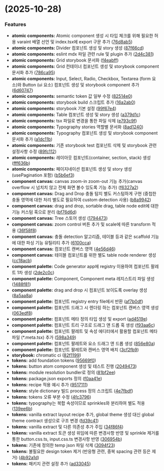 #  (2025-10-28)


### Features

* **atomic components:** Atomic component 생성 시 타입 체크를 위해 필요한 허용 varaint 배열 선언 및 index.tsx에 export 구문 추가 ([76d8ab5](https://github.com/Tessa1217/lowcode-generator/commit/76d8ab5bb1653b3f35d0b32dfd555c6577451633))
* **atomic components:** Divider 컴포넌트 생성 및 story 생성 ([87f66cd](https://github.com/Tessa1217/lowcode-generator/commit/87f66cdb45120cddea1c23fb88c60ca7b5569166))
* **atomic components:** eslint mdx 파일 관련 rule 및 plugin 추가 ([2d4c381](https://github.com/Tessa1217/lowcode-generator/commit/2d4c38133b5fed77551ee62f78f1eadba85b6eb5))
* **atomic components:** Grid storybook 문서화 ([f4eabff](https://github.com/Tessa1217/lowcode-generator/commit/f4eabff7b54f413d0c3e4b752c97e489a47b6d7f))
* **atomic components:** Grid 컨테이너 컴포넌트 생성 및 storybook component 문서화 추가 ([786ca95](https://github.com/Tessa1217/lowcode-generator/commit/786ca959abb30b4605a53c0f64d7e12d1aa1614e))
* **atomic components:** Input, Select, Radio, Checkbox, Textarea (form 요소)와 Button (ui 요소) 컴포넌트 생성 및 storybook component 추가 ([6d60747](https://github.com/Tessa1217/lowcode-generator/commit/6d6074797b2ec082926538208a95539192c91e27))
* **atomic components:** semantic token 값 일부 수정 ([82514e0](https://github.com/Tessa1217/lowcode-generator/commit/82514e0eb24e1fcf4fbe5c7fa53b257141861cb5))
* **atomic components:** storybook build 스크립트 추가 ([16a2ab0](https://github.com/Tessa1217/lowcode-generator/commit/16a2ab074af6c646498592de5574286f154ab484))
* **atomic components:** storybook 기본 설정 ([99f67e4](https://github.com/Tessa1217/lowcode-generator/commit/99f67e4d2217c1fba68e0be0586170cc4c57349e))
* **atomic components:** Table  컴포넌트 생성 및 story 생성 ([a379d1c](https://github.com/Tessa1217/lowcode-generator/commit/a379d1c4c8a4cd840586da58beb794803395446f))
* **atomic components:** tsx 파일로 변경을 통한 파일 삭제 ([e793c9f](https://github.com/Tessa1217/lowcode-generator/commit/e793c9f29ba588d22f678fd289032d5699aa81e4))
* **atomic components:** Typography stories 역할별 문서화 ([8ad1240](https://github.com/Tessa1217/lowcode-generator/commit/8ad124027146d32553ddc37bc2a6291553785e13))
* **atomic components:** Typography 컴포넌트 생성 및 storybook component 문서화 추가 ([a1dc11b](https://github.com/Tessa1217/lowcode-generator/commit/a1dc11ba1b203a362c1ff4706a79af26fc53f4bf))
* **atomic components:** 기존 storybook test 컴포넌트 삭제 및 storybook 관련 설정사항 수정 ([89fc112](https://github.com/Tessa1217/lowcode-generator/commit/89fc112a944212961e7ff131a2204a803e122d32))
* **atomic components:** 레이아웃 컴포넌트(container, section, stack) 생성 ([fff636b](https://github.com/Tessa1217/lowcode-generator/commit/fff636b772826566e0fa24a961ccc9fc02f3dcc2))
* **atomic components:** 페이지네이션 컴포넌트 생성 및 story 생성 (usePagination 포함) ([b5b6ef3](https://github.com/Tessa1217/lowcode-generator/commit/b5b6ef3ad77d16ebc02f1db4b9bd89147ccc009f))
* **component canvas:** canvas zoom-in zoom-out 기능 추가(canvas overflow 시 넘치치 않고 전체 화면 볼수 있도록 기능 추가) ([f6327a2](https://github.com/Tessa1217/lowcode-generator/commit/f6327a2f6c684664f35f1ed960e0dc059e860ee2))
* **component canvas:** Drag and Drop 충돌 탐지 별도 커스텀하게 구현 (중첩한 충돌 영역에 대한 처리 별도로 필요하여 custom detection 사용) ([b8a9942](https://github.com/Tessa1217/lowcode-generator/commit/b8a99425df04aeae1416eb6039c74110a2016a6a))
* **component canvas:** drag and drop, sortable drag, table node edit에 대한 기능 커스텀 훅으로 분리 ([bf76d6d](https://github.com/Tessa1217/lowcode-generator/commit/bf76d6d6aa760dd6e6ae8f8c17a0304840b449a0))
* **component canvas:** Tree 스토어 생성 ([1794473](https://github.com/Tessa1217/lowcode-generator/commit/1794473c3596f617e049f5a8f63ba02c2519e81a))
* **component canvas:** zoom control 버튼 추가 및 scale에 따른 transform 적용 ([36f58f8](https://github.com/Tessa1217/lowcode-generator/commit/36f58f864a84689b8401c45696a3294a1d36f474))
* **component canvas:** 충돌 detection 알고리즘, 테이블 등과 같은 scaffold 기능에 대한 파싱 기능 유틸리티 추가 ([6100cca](https://github.com/Tessa1217/lowcode-generator/commit/6100ccac6ebd216198a1fe4c079b5bbe18729440))
* **component canvas:** 컴포넌트 캔버스 영역 ([4e56d46](https://github.com/Tessa1217/lowcode-generator/commit/4e56d46c9be8294b64c9efbab7f86de4adc5ec8f))
* **component canvas:** 테이블 컴포넌트를 위한 별도 table node renderer 생성 ([cc18acb](https://github.com/Tessa1217/lowcode-generator/commit/cc18acbd0aa2e653ac376684d299cdb9da921f82))
* **component palette:** Code generator app에 registry 이용하여 컴포넌트 팔레트 1차 생성 ([2de2c0c](https://github.com/Tessa1217/lowcode-generator/commit/2de2c0c8a5c502ae5f04a6a3ead4b7b08df49984))
* **component palette:** Component, Component meta 레지스트리 파일 생성 ([1488f81](https://github.com/Tessa1217/lowcode-generator/commit/1488f81e483d583777a8c6c22e0cf7a561b10077))
* **component palette:** drag and drop 시 컴포넌트 보이도록 overlay 생성 ([8a5aa8a](https://github.com/Tessa1217/lowcode-generator/commit/8a5aa8a0f74b8cc8707a8fa1649859b8c277e91a))
* **component palette:** 컴포넌트 registry entry file에서 반환 ([af7b0df](https://github.com/Tessa1217/lowcode-generator/commit/af7b0df140ed535d4772519e4cd8da6a5c881d38))
* **component palette:** 컴포넌트 드래그 시 렌더링 하는 컴포넌트 캔버스 영역 생성 ([063edf8](https://github.com/Tessa1217/lowcode-generator/commit/063edf890dd7eb7d2b895fdfd4f4c754b7e29a6f))
* **component palette:** 컴포넌트 메타 정의 타입 생성 및 export ([ad4519e](https://github.com/Tessa1217/lowcode-generator/commit/ad4519ec62c51464aee87fb167019a25507e9a8d))
* **component palette:** 컴포넌트 트리 구조로 드래그 앤 드롭 훅 생성 ([f93aa6c](https://github.com/Tessa1217/lowcode-generator/commit/f93aa6c0979b4c0a24b8eb4c9536626516a97a79))
* **component palette:** 컴포넌트 팔레트 및 속성 에디터에서 활용할 컴포넌트 메타 파일 (*.meta.tsx) 추가 ([598a349](https://github.com/Tessa1217/lowcode-generator/commit/598a34920b1c961773109bb4af0d09f777118f1a))
* **component palette:** 컴포넌트 팔레트와 요소 드래그 앤 드롭 생성 ([856e80a](https://github.com/Tessa1217/lowcode-generator/commit/856e80a28069a5658fb0aeb4c282d4faf2d5fbc5))
* **component palette:** 컴포넌트 팔레트와 캔버스 영역 배치 ([3cf2fb9](https://github.com/Tessa1217/lowcode-generator/commit/3cf2fb9021270ab566d70fe450b2ed1d41846307))
* **storybook:** chromatic ci ([82f1199](https://github.com/Tessa1217/lowcode-generator/commit/82f11997757ad0e4d83a7fad8fd9c613cd723643))
* **tokens:** add foundation tokens ([95669f0](https://github.com/Tessa1217/lowcode-generator/commit/95669f0faef8d39fd9e13a331b41ce4346824edd))
* **tokens:** button atom component 생성 및 테스트 진행 ([2049473](https://github.com/Tessa1217/lowcode-generator/commit/20494737707e1edf03fbcca5c3c6ccd37d3ba9b9))
* **tokens:** module resolution bundler로 정의 ([81bf2ee](https://github.com/Tessa1217/lowcode-generator/commit/81bf2ee75a8b2a13855360769a9a3e969b422ea8))
* **tokens:** package.json exports 정의 ([f0aa41e](https://github.com/Tessa1217/lowcode-generator/commit/f0aa41e60e0ea8e1264b3fb1ebb408a8ff76686d))
* **tokens:** recipe 적용 예시 추가 ([9517111](https://github.com/Tessa1217/lowcode-generator/commit/95171114a834e059d42ad2622baddff23370ad85))
* **tokens:** style dictionary 빌드 process 정의 스크립트 ([4e7fbdf](https://github.com/Tessa1217/lowcode-generator/commit/4e7fbdf3d723040364252e6f87b4384df26481ba))
* **tokens:** tokens 오류 부분 수정 ([4fc3796](https://github.com/Tessa1217/lowcode-generator/commit/4fc3796b5daba4535a54f1f17a6531db11860563))
* **tokens:** typography는 복합 속성이므로 sprinkles와 분리하여 별도 적용 ([139ee6b](https://github.com/Tessa1217/lowcode-generator/commit/139ee6b7e42bba7bdfe8e673bf56b98deff6e2b2))
* **tokens:** vanilla extract layout recipe 추가, global theme 생성 대신 global theme contract 생성으로 구조 변경 ([fd39c41](https://github.com/Tessa1217/lowcode-generator/commit/fd39c41e911fef7fa023d30042a6c41e0e18fa39))
* **tokens:** vanilla extract 및 다른 의존성 추가 주입 ([34f86f4](https://github.com/Tessa1217/lowcode-generator/commit/34f86f4fbd214393a3ab95cde4e5837593e19943))
* **tokens:** vanilla extract 토큰 생성 위임에 따른 변경사항 반영 및 sprinkle 제거를 통한 button.css.ts, input.css.ts 변경사항 반영 ([306954b](https://github.com/Tessa1217/lowcode-generator/commit/306954b1500530d67996ec220d2f8d8b5abd630a))
* **tokens:** 기존에 정의한 temp json 파일 삭제 ([3094f23](https://github.com/Tessa1217/lowcode-generator/commit/3094f2320b955003b49ebd7f7593f170af5a2367))
* **tokens:** 불필요한 design token 제거 (반응형 관련, 중복 spacing 관련 등은 제거) ([4b92a1d](https://github.com/Tessa1217/lowcode-generator/commit/4b92a1d8fb3f9275a0c3e9ebd0033df63e51cf97))
* **tokens:** 패키지 관련 설정 추가 ([ad33045](https://github.com/Tessa1217/lowcode-generator/commit/ad33045d371d76ac76822cad7428a58c71b8c5aa))



